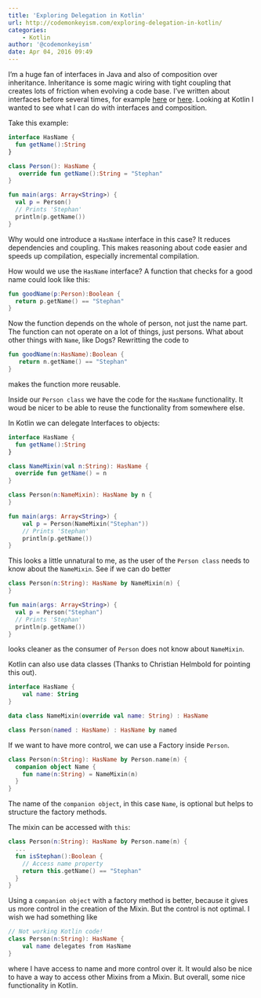 ```yaml
---
title: 'Exploring Delegation in Kotlin'
url: http://codemonkeyism.com/exploring-delegation-in-kotlin/
categories:
    - Kotlin
author: '@codemonkeyism'
date: Apr 04, 2016 09:49
---
```

I’m a huge fan of interfaces in Java and also of composition over inheritance. Inheritance is some magic wiring with tight coupling that creates lots of friction when evolving a code base. I’ve written about interfaces before several times, for example [here](http://codemonkeyism.com/how-to-improve-programming-with-interfaces/) or [here](http://codemonkeyism.com/generation-java-programming-style/). Looking at Kotlin I wanted to see what I can do with interfaces and composition.

Take this example:

```kotlin
interface HasName {
  fun getName():String
}

class Person(): HasName {
   override fun getName():String = "Stephan"
}

fun main(args: Array<String>) {
  val p = Person()
  // Prints 'Stephan'
  println(p.getName())
}

```

Why would one introduce a `HasName` interface in this case? It reduces dependencies and coupling. This makes reasoning about code easier and speeds up compilation, especially incremental compilation.

How would we use the `HasName` interface? A function that checks for a good name could look like this:

```kotlin
fun goodName(p:Person):Boolean {
  return p.getName() == "Stephan"
}
```

Now the function depends on the whole of person, not just the name part. The function can not operate on a lot of things, just persons. What about other things with `Name`, like Dogs? Rewritting the code to

```kotlin
fun goodName(n:HasName):Boolean {
   return n.getName() == "Stephan"
}
```

makes the function more reusable.

Inside our `Person class` we have the code for the `HasName` functionality. It woud be nicer to be able to reuse the functionality from somewhere else.

In Kotlin we can delegate Interfaces to objects:

```kotlin
interface HasName {
  fun getName():String
}

class NameMixin(val n:String): HasName {
  override fun getName() = n
}

class Person(n:NameMixin): HasName by n {
}

fun main(args: Array<String>) {
    val p = Person(NameMixin("Stephan"))
    // Prints 'Stephan'
    println(p.getName())
}

```

This looks a little unnatural to me, as the user of the `Person class` needs to know about the `NameMixin`. See if we can do better

```kotlin
class Person(n:String): HasName by NameMixin(n) {
}

fun main(args: Array<String>) {
  val p = Person("Stephan")
  // Prints 'Stephan'
  println(p.getName())
}

```

looks cleaner as the consumer of `Person` does not know about `NameMixin`.

Kotlin can also use data classes (Thanks to Christian Helmbold for pointing this out).

```kotlin
interface HasName {
    val name: String
}

data class NameMixin(override val name: String) : HasName

class Person(named : HasName) : HasName by named
```

If we want to have more control, we can use a Factory inside `Person`.

```kotlin
class Person(n:String): HasName by Person.name(n) {
  companion object Name {
    fun name(n:String) = NameMixin(n)
  }
}

```

The name of the `companion object`, in this case `Name`, is optional but helps to structure the factory methods.

The mixin can be accessed with `this`:

```kotlin
class Person(n:String): HasName by Person.name(n) {
  ...
  fun isStephan():Boolean {
    // Access name property
    return this.getName() == "Stephan"
  }
}
```

Using a `companion object` with a factory method is better, because it gives us more control in the creation of the Mixin. But the control is not optimal. I wish we had something like

```kotlin
// Not working Kotlin code!
class Person(n:String): HasName {
    val name delegates from HasName
}
```

where I have access to name and more control over it. It would also be nice to have a way to access other Mixins from a Mixin. But overall, some nice functionality in Kotlin.
